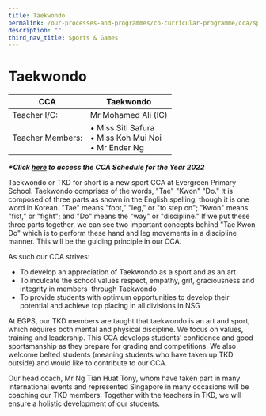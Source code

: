 ```yaml
---
title: Taekwondo
permalink: /our-processes-and-programmes/co-curricular-programme/cca/sports-n-games/taekwondo
description: ""
third_nav_title: Sports & Games
---
```

# **Taekwondo**

| CCA   	| Taekwondo 	|
|---	|---	|
| Teacher I/C:   	| Mr Mohamed Ali (IC) 	|
| Teacher Members:  	| • Miss Siti Safura<br>• Miss Koh Mui Noi<br>• Mr Ender Ng 	|



**_\*Click [here](https://docs.google.com/document/d/19yQQeYbcNUBPsW_j2nrgEeGdv8sUMdf_e79um_QsFDM/edit) to access the CCA Schedule for the Year 2022_**

Taekwondo or TKD for short is a new sport CCA at Evergreen Primary School. Taekwondo comprises of the words, "Tae" "Kwon" "Do." It is composed of three parts as shown in the English spelling, though it is one word in Korean. "Tae" means "foot," "leg," or "to step on"; "Kwon" means "fist," or "fight"; and "Do" means the "way" or "discipline." If we put these three parts together, we can see two important concepts behind "Tae Kwon Do" which is to perform these hand and leg movements in a discipline manner. This will be the guiding principle in our CCA.

As such our CCA strives:

* To develop an appreciation of Taekwondo as a sport and as an art
* To inculcate the school values respect, empathy, grit, graciousness and integrity in members  through Taekwondo
* To provide students with optimum opportunities to develop their potential and achieve top placing in all divisions in NSG

At EGPS, our TKD members are taught that taekwondo is an art and sport, which requires both mental and physical discipline. We focus on values, training and leadership. This CCA develops students’ confidence and good sportsmanship as they prepare for grading and competitions. We also welcome belted students (meaning students who have taken up TKD outside) and would like to contribute to our CCA.

Our head coach, Mr Ng Tian Huat Tony, whom have taken part in many international events and represented Singapore in many occasions will be coaching our TKD members. Together with the teachers in TKD, we will ensure a holistic development of our students.